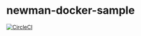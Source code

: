 # newman-docker-sample

[![CircleCI](https://circleci.com/github/PriamoHub/newman-docker-sample.svg?style=svg&circle-token=36280825307d3cf1aab07f9f82c331dc904b075d)](<LINK>)

